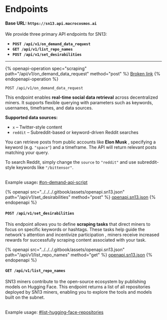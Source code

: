 # Endpoints

#### Base URL: `https://sn13.api.macrocosmos.ai`

We provide three primary API endpoints for SN13:

* **`POST /api/v1/on_demand_data_request`**
* **`GET /api/v1/list_repo_names`**
* **`POST /api/v1/set_desirabilities`**

***

{% openapi-operation spec="scraping" path="/api/v1/on_demand_data_request" method="post" %}
[Broken link](broken-reference)
{% endopenapi-operation %}

`POST /api/v1/on_demand_data_request`

This endpoint enables **real-time social data retrieval** across decentralized miners. It supports flexible querying with parameters such as keywords, usernames, timeframes, and data sources.

**Supported data sources:**

* `x` – Twitter-style content
* `reddit` – Subreddit-based or keyword-driven Reddit searches

You can retrieve posts from public accounts like **Elon Musk** , specifying a keyword (e.g. `"space"`) and a timeframe. The API will return relevant posts matching your query.

To search Reddit, simply change the `source` to `"reddit"` and use subreddit-style keywords like `"/bittensor"`.

\
Example usag&#x65;**:** [#on-demand-api-script](examples.md#on-demand-api-script "mention")



{% openapi src="../../../.gitbook/assets/openapi.sn13.json" path="/api/v1/set_desirabilities" method="post" %}
[openapi.sn13.json](../../../.gitbook/assets/openapi.sn13.json)
{% endopenapi %}

#### `POST /api/v1/set_desirabilities`

This endpoint allows you to define **scraping tasks** that direct miners to focus on specific keywords or hashtags. These tasks help guide the network's attention and incentivize participation , miners receive increased rewards for successfully scraping content associated with your task.





{% openapi src="../../../.gitbook/assets/openapi.sn13.json" path="/api/v1/list_repo_names" method="get" %}
[openapi.sn13.json](../../../.gitbook/assets/openapi.sn13.json)
{% endopenapi %}

#### `GET /api/v1/list_repo_names`

SN13 miners contribute to the open-source ecosystem by publishing models on Hugging Face. This endpoint returns a list of all repositories deployed by SN13 miners, enabling you to explore the tools and models built on the subnet.

\
Example usage: [#list-hugging-face-repositories](examples.md#list-hugging-face-repositories "mention")
